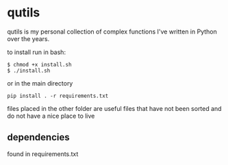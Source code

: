 # qutils

qutils is my personal collection of complex functions I've written in Python over the years.

to install run in bash:
```
$ chmod +x install.sh
$ ./install.sh
```
or in the main directory
```
pip install . -r requirements.txt
```

files placed in the other folder are useful files that have not been sorted and do not have a nice place to live

## dependencies

found in requirements.txt